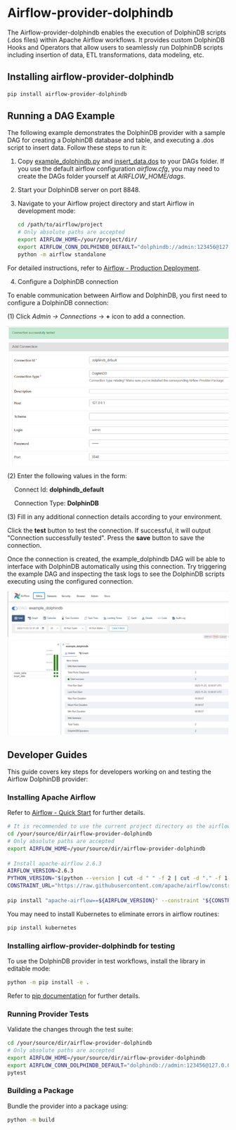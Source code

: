 # Airflow-provider-dolphindb

The Airflow-provider-dolphindb enables the execution of DolphinDB scripts (.dos files) within Apache Airflow workflows. It provides custom DolphinDB Hooks and Operators that allow users to seamlessly run DolphinDB scripts including insertion of data, ETL transformations, data modeling, etc.

## Installing airflow-provider-dolphindb

```sh
pip install airflow-provider-dolphindb
```

## Running a DAG Example

The following example demonstrates the DolphinDB provider with a sample DAG for creating a DolphinDB database and table, and executing a .dos script to insert data. Follow these steps to run it:

1. Copy [example_dolphindb.py](https://github.com/dolphindb/airflow-provider-dolphindb/blob/main/example_dags/example_dolphindb.py) and [insert_data.dos](https://github.com/dolphindb/airflow-provider-dolphindb/blob/main/example_dags/insert_data.dos) to your DAGs folder. If you use the default airflow configuration *airflow.cfg*, you may need to create the DAGs folder yourself at *AIRFLOW_HOME/dags*.

2. Start your DolphinDB server on port 8848.

3. Navigate to your Airflow project directory and start Airflow in development mode:
   
   ```sh
   cd /path/to/airflow/project
   # Only absolute paths are accepted
   export AIRFLOW_HOME=/your/project/dir/
   export AIRFLOW_CONN_DOLPHINDB_DEFAULT="dolphindb://admin:123456@127.0.0.1:8848"
   python -m airflow standalone
   ```

For detailed instructions, refer to [Airflow - Production Deployment](https://airflow.apache.org/docs/apache-airflow/stable/administration-and-deployment/production-deployment.html).

4. Configure a DolphinDB connection

To enable communication between Airflow and DolphinDB, you first need to configure a DolphinDB connection:

(1) Click *Admin -> Connections* ->  **+** icon to add a connection.

![dolphindb-datasource.png](./images/dolphindb-datasource.png)

(2) Enter the following values in the form:

    Connect Id: **dolphindb_default**

    Connection Type: **DolphinDB**

(3) Fill in any additional connection details according to your environment. 

Click the **test** button to test the connection. If successful, it will output "Connection successfully tested". Press the **save** button to save the connection.

Once the connection is created, the example_dolphindb DAG will be able to interface with DolphinDB automatically using this connection. Try triggering the example DAG and inspecting the task logs to see the DolphinDB scripts executing using the configured connection.

![example-dag.png](./images/example-dag.png)

## Developer Guides

This guide covers key steps for developers working on and testing the Airflow DolphinDB provider:

### Installing Apache Airflow

Refer to [Airflow - Quick Start](https://airflow.apache.org/docs/apache-airflow/stable/start.html) for further details.

```sh
# It is recommended to use the current project directory as the airflow working directory
cd /your/source/dir/airflow-provider-dolphindb
# Only absolute paths are accepted
export AIRFLOW_HOME=/your/source/dir/airflow-provider-dolphindb

# Install apache-airflow 2.6.3
AIRFLOW_VERSION=2.6.3
PYTHON_VERSION="$(python --version | cut -d " " -f 2 | cut -d "." -f 1-2)"
CONSTRAINT_URL="https://raw.githubusercontent.com/apache/airflow/constraints-${AIRFLOW_VERSION}/constraints-${PYTHON_VERSION}.txt"

pip install "apache-airflow==${AIRFLOW_VERSION}" --constraint "${CONSTRAINT_URL}"
```

You may need to install Kubernetes to eliminate errors in airflow routines:

```sh
pip install kubernetes
```

### Installing airflow-provider-dolphindb for testing

To use the DolphinDB provider in test workflows, install the library in editable mode:

```sh
python -m pip install -e .
```

Refer to [pip documentation](https://pip.pypa.io/en/stable/cli/pip_install/#install-editable) for further details.

### Running Provider Tests

Validate the changes through the test suite:

```sh
cd /your/source/dir/airflow-provider-dolphindb
# Only absolute paths are accepted
export AIRFLOW_HOME=/your/source/dir/airflow-provider-dolphindb
export AIRFLOW_CONN_DOLPHINDB_DEFAULT="dolphindb://admin:123456@127.0.0.1:8848"
pytest
```

### Building a Package

Bundle the provider into a package using:

```sh
python -m build
```
